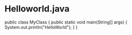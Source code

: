 # Helloworld.java
public class MyClass {
  public static void main(String[] args) {
    System.out.println("HelloWorld");
  }
}
